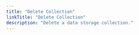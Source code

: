 ```yaml
---
title: "Delete Collection"
linkTitle: "Delete Collection"
description: "Delete a data storage collection."
---
```

